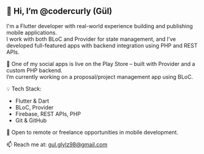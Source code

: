 ## 👋 Hi, I’m @codercurly (Gül)

I'm a Flutter developer with real-world experience building and publishing mobile applications.  
I work with both BLoC and Provider for state management, and I’ve developed full-featured apps with backend integration using PHP and REST APIs.

📱 One of my social apps is live on the Play Store – built with Provider and a custom PHP backend.  
I’m currently working on a proposal/project management app using BLoC.

💡 Tech Stack:
- Flutter & Dart  
- BLoC, Provider  
- Firebase, REST APIs, PHP  
- Git & GitHub  

📌 Open to remote or freelance opportunities in mobile development.

📫 Reach me at: gul.glylz98@gmail.com
